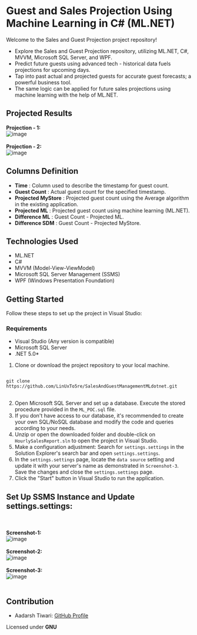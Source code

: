 # Guest and Sales Projection Using Machine Learning in C# (ML.NET)

Welcome to the Sales and Guest Projection project repository!

- Explore the Sales and Guest Projection repository, utilizing ML.NET, C#, MVVM, Microsoft SQL Server, and WPF.
- Predict future guests using advanced tech - historical data fuels projections for upcoming days.
- Tap into past actual and projected guests for accurate guest forecasts; a powerful business tool.
- The same logic can be applied for future sales projections using machine learning with the help of ML.NET.

## Projected Results
**Projection - 1:** <br>
  ![image](https://github.com/aadarsh0001/SalesProjectionUsingMLdotNET/assets/117271222/99c01e95-2589-4327-a251-d14faf9cf387)
  <br> <br>
  **Projection - 2:** <br>
  ![image](https://github.com/aadarsh0001/SalesProjectionUsingMLdotNET/assets/117271222/183f597d-77d8-4a69-b6f6-b2a804b567f7)
    <br>
## Columns Definition
- **Time** : Column used to describe the timestamp for guest count.
- **Guest Count** : Actual guest count for the specified timestamp.
- **Projected MyStore** : Projected guest count using the Average algorithm in the existing application.
- **Projected ML** : Projected guest count using machine learning (ML.NET).
- **Difference ML** : Guest Count - Projected ML.
- **Difference SDM** : Guest Count - Projected MyStore.

## Technologies Used
- ML.NET
- C#
- MVVM (Model-View-ViewModel)
- Microsoft SQL Server Management (SSMS)
- WPF (Windows Presentation Foundation)

## Getting Started
Follow these steps to set up the project in Visual Studio:

### Requirements
- Visual Studio (Any version is compatible)
- Microsoft SQL Server
- .NET 5.0*

1. Clone or download the project repository to your local machine.
<pre>
<code>
git clone https://github.com/LinUxTo5re/SalesAndGuestManagementMLdotnet.git
</code>
</pre>
2. Open Microsoft SQL Server and set up a database. Execute the stored procedure provided in the `ML_POC.sql` file.
3. If you don't have access to our database, it's recommended to create your own SQL/NoSQL database and modify the code and queries according to your needs.
4. Unzip or open the downloaded folder and double-click on `HourlySalesReport.sln` to open the project in Visual Studio.
5. Make a configuration adjustment: Search for `settings.settings` in the Solution Explorer's search bar and open `settings.settings`.
6. In the `settings.settings` page, locate the `data source` setting and update it with your server's name as demonstrated in `Screenshot-3`. Save the changes and close the `settings.settings` page.
7. Click the "Start" button in Visual Studio to run the application.

## Set Up SSMS Instance and Update settings.settings:
<br> <br>
    **Screenshot-1:** <br>
    ![image](https://github.com/aadarsh0001/SalesProjectionUsingMLdotNET/assets/117271222/bbffc772-8648-479b-a73a-c2fe49f544c4)
    <br> <br>
    **Screenshot-2:** <br>
    ![image](https://github.com/aadarsh0001/SalesProjectionUsingMLdotNET/assets/117271222/a05ceaef-84e5-4e92-bd6c-e78f89a428ac)
    <br> <br>
    **Screenshot-3:**<br>
    ![image](https://github.com/aadarsh0001/SalesProjectionUsingMLdotNET/assets/117271222/6ab88ef4-7c49-4548-99a3-52cb665e9385)
    <br> <br>

## Contribution
- Aadarsh Tiwari: [GitHub Profile](https://github.com/aadarsh0001)

Licensed under **GNU**
